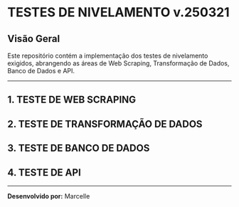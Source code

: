 # TESTES DE NIVELAMENTO v.250321

## Visão Geral
Este repositório contém a implementação dos testes de nivelamento exigidos, abrangendo as áreas de Web Scraping, Transformação de Dados, Banco de Dados e API.

---
## 1. TESTE DE WEB SCRAPING
## 2. TESTE DE TRANSFORMAÇÃO DE DADOS
## 3. TESTE DE BANCO DE DADOS
## 4. TESTE DE API
---
**Desenvolvido por:** Marcelle

